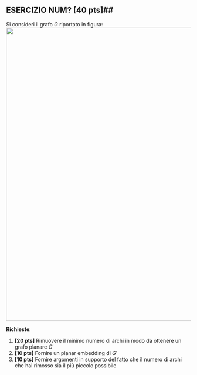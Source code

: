 ## ESERCIZIO NUM? \[40 pts\]##

Si consideri il grafo $G$ riportato in figura:
<img src='images/grafo_plan1_no_pesi.png' width=800>

__Richieste__:
1. __\[20 pts\]__ Rimuovere il minimo numero di archi in modo da ottenere un grafo planare $G'$
2. __\[10 pts\]__ Fornire un planar embedding di $G'$
3. __\[10 pts\]__ Fornire argomenti in supporto del fatto che il numero di archi che hai rimosso sia il più piccolo possibile
